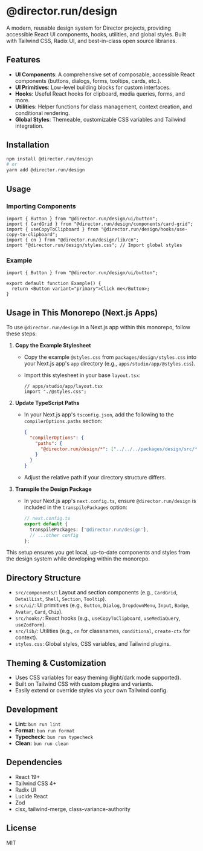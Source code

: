 # @director.run/design

A modern, reusable design system for Director projects, providing accessible React UI components, hooks, utilities, and global styles. Built with Tailwind CSS, Radix UI, and best-in-class open source libraries.

## Features

- **UI Components**: A comprehensive set of composable, accessible React components (buttons, dialogs, forms, tooltips, cards, etc.).
- **UI Primitives**: Low-level building blocks for custom interfaces.
- **Hooks**: Useful React hooks for clipboard, media queries, forms, and more.
- **Utilities**: Helper functions for class management, context creation, and conditional rendering.
- **Global Styles**: Themeable, customizable CSS variables and Tailwind integration.

## Installation

```bash
npm install @director.run/design
# or
yarn add @director.run/design
```

## Usage

### Importing Components

```tsx
import { Button } from "@director.run/design/ui/button";
import { CardGrid } from "@director.run/design/components/card-grid";
import { useCopyToClipboard } from "@director.run/design/hooks/use-copy-to-clipboard";
import { cn } from "@director.run/design/lib/cn";
import "@director.run/design/styles.css"; // Import global styles
```

### Example

```tsx
import { Button } from "@director.run/design/ui/button";

export default function Example() {
  return <Button variant="primary">Click me</Button>;
}
```

## Usage in This Monorepo (Next.js Apps)

To use `@director.run/design` in a Next.js app within this monorepo, follow these steps:

1. **Copy the Example Stylesheet**
   - Copy the example `@styles.css` from `packages/design/styles.css` into your Next.js app's `app` directory (e.g., `apps/studio/app/@styles.css`).
   - Import this stylesheet in your base `layout.tsx`:

     ```tsx
     // apps/studio/app/layout.tsx
     import "./@styles.css";
     ```

2. **Update TypeScript Paths**
   - In your Next.js app's `tsconfig.json`, add the following to the `compilerOptions.paths` section:

     ```json
     {
       "compilerOptions": {
         "paths": {
           "@director.run/design/*": ["../../../packages/design/src/*"]
         }
       }
     }
     ```
   - Adjust the relative path if your directory structure differs.

3. **Transpile the Design Package**
   - In your Next.js app's `next.config.ts`, ensure `@director.run/design` is included in the `transpilePackages` option:

     ```ts
     // next.config.ts
     export default {
       transpilePackages: ['@director.run/design'],
       // ...other config
     };
     ```

This setup ensures you get local, up-to-date components and styles from the design system while developing within the monorepo.

## Directory Structure

- `src/components/`: Layout and section components (e.g., `CardGrid`, `DetailList`, `Shell`, `Section`, `Tooltip`).
- `src/ui/`: UI primitives (e.g., `Button`, `Dialog`, `DropdownMenu`, `Input`, `Badge`, `Avatar`, `Card`, `Chip`).
- `src/hooks/`: React hooks (e.g., `useCopyToClipboard`, `useMediaQuery`, `useZodForm`).
- `src/lib/`: Utilities (e.g., `cn` for classnames, `conditional`, `create-ctx` for context).
- `styles.css`: Global styles, CSS variables, and Tailwind plugins.

## Theming & Customization

- Uses CSS variables for easy theming (light/dark mode supported).
- Built on Tailwind CSS with custom plugins and variants.
- Easily extend or override styles via your own Tailwind config.

## Development

- **Lint:** `bun run lint`
- **Format:** `bun run format`
- **Typecheck:** `bun run typecheck`
- **Clean:** `bun run clean`

## Dependencies

- React 19+
- Tailwind CSS 4+
- Radix UI
- Lucide React
- Zod
- clsx, tailwind-merge, class-variance-authority

## License

MIT 